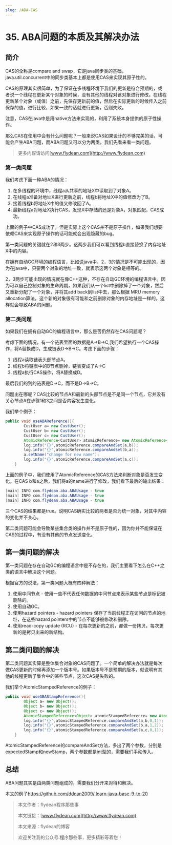 ```yaml
---
slug: /ABA-CAS
---
```


# 35. ABA问题的本质及其解决办法

## 简介

CAS的全称是compare and swap，它是java同步类的基础，java.util.concurrent中的同步类基本上都是使用CAS来实现其原子性的。

CAS的原理其实很简单，为了保证在多线程环境下我们的更新是符合预期的，或者说一个线程在更新某个对象的时候，没有其他的线程对该对象进行修改。在线程更新某个对象（或值）之前，先保存更新前的值，然后在实际更新的时候传入之前保存的值，进行比较，如果一致的话就进行更新，否则失败。

注意，CAS在java中是用native方法来实现的，利用了系统本身提供的原子性操作。

那么CAS在使用中会有什么问题呢？一般来说CAS如果设计的不够完美的话，可能会产生ABA问题，而ABA问题又可以分为两类，我们先看来看一类问题。

> 更多内容请访问[www.flydean.com](http://www.flydean.com)

### 第一类问题

我们考虑下面一种ABA的情况：

1. 在多线程的环境中，线程a从共享的地址X中读取到了对象A。
2. 在线程a准备对地址X进行更新之前，线程b将地址X中的值修改为了B。
3. 接着线程b将地址X中的值又修改回了A。
4. 最新线程a对地址X执行CAS，发现X中存储的还是对象A，对象匹配，CAS成功。

上面的例子中CAS成功了，但是实际上这个CAS并不是原子操作，如果我们想要依赖CAS来实现原子操作的话可能就会出现隐藏的bug。

第一类问题的关键就在2和3两步。这两步我们可以看到线程b直接替换了内存地址X中的内容。

在拥有自动GC环境的编程语言，比如说java中，2，3的情况是不可能出现的，因为在java中，只要两个对象的地址一致，就表示这两个对象是相等的。

2，3两步可能出现的情况就在像C++这种，不存在自动GC环境的编程语言中。因为可以自己控制对象的生命周期，如果我们从一个list中删除掉了一个对象，然后又重新分配了一个对象，并将其add back到list中去，那么根据 MRU memory allocation算法，这个新的对象很有可能和之前删除对象的内存地址是一样的。这样就会导致ABA的问题。

### 第二类问题

如果我们在拥有自动GC的编程语言中，那么是否仍然存在CAS问题呢？

考虑下面的情况，有一个链表里面的数据是A->B->C,我们希望执行一个CAS操作，将A替换成D，生成链表D->B->C。考虑下面的步骤：

1. 线程a读取链表头部节点A。
2. 线程b将链表中的B节点删掉，链表变成了A->C
3. 线程a执行CAS操作，将A替换成D。

最后我们的到的链表是D->C，而不是D->B->C。

问题出在哪呢？CAS比较的节点A和最新的头部节点是不是同一个节点，它并没有关心节点A在步骤1和3之间是否内容发生变化。

我们举个例子：

~~~java
public void useABAReference(){
        CustUser a= new CustUser();
        CustUser b= new CustUser();
        CustUser c= new CustUser();
        AtomicReference<CustUser> atomicReference= new AtomicReference<>(a);
        log.info("{}",atomicReference.compareAndSet(a,b));
        log.info("{}",atomicReference.compareAndSet(b,a));
        a.setName("change for new name");
        log.info("{}",atomicReference.compareAndSet(a,c));
    }
~~~

上面的例子中，我们使用了AtomicReference的CAS方法来判断对象是否发生变化。在CAS b和a之后，我们将a的name进行了修改，我们看下最后的输出结果：

~~~java
[main] INFO com.flydean.aba.ABAUsage - true
[main] INFO com.flydean.aba.ABAUsage - true
[main] INFO com.flydean.aba.ABAUsage - true
~~~

三个CAS的结果都是true。说明CAS确实比较的两者是否为统一对象，对其中内容的变化并不关心。

第二类问题可能会导致某些集合类的操作并不是原子性的，因为你并不能保证在CAS的过程中，有没有其他的节点发送变化。

## 第一类问题的解决

第一类问题在存在自动GC的编程语言中是不存在的，我们主要看下怎么在C++之类的语言中解决这个问题。

根据官方的说法，第一类问题大概有四种解法：

1. 使用中间节点 - 使用一些不代表任何数据的中间节点来表示某些节点是标记被删除的。
2. 使用自动GC。
3. 使用hazard pointers - hazard pointers 保存了当前线程正在访问的节点的地址，在这些hazard pointers中的节点不能够被修改和删除。
4. 使用read-copy update (RCU) - 在每次更新的之前，都做一份拷贝，每次更新的是拷贝出来的新结构。

## 第二类问题的解决

第二类问题其实算是整体集合对象的CAS问题了。一个简单的解决办法就是每次做CAS更新的时候再添加一个版本号。如果版本号不是预期的版本，就说明有其他的线程更新了集合中的某些节点，这次CAS是失败的。

我们举个AtomicStampedReference的例子：

~~~java
public void useABAStampReference(){
        Object a= new Object();
        Object b= new Object();
        Object c= new Object();
        AtomicStampedReference<Object> atomicStampedReference= new AtomicStampedReference(a,0);
        log.info("{}",atomicStampedReference.compareAndSet(a,b,0,1));
        log.info("{}",atomicStampedReference.compareAndSet(b,a,1,2));
        log.info("{}",atomicStampedReference.compareAndSet(a,c,0,1));
    }
~~~

AtomicStampedReference的compareAndSet方法，多出了两个参数，分别是expectedStamp和newStamp，两个参数都是int型的，需要我们手动传入。

## 总结

ABA问题其实是由两类问题组成的，需要我们分开来对待和解决。

本文的例子[https://github.com/ddean2009/
learn-java-base-9-to-20](https://github.com/ddean2009/learn-java-base-9-to-20)

> 本文作者：flydean程序那些事
> 
> 本文链接：[www.flydean.com](http://www.flydean.com)
> 
> 本文来源：flydean的博客
> 
> 欢迎关注我的公众号:程序那些事，更多精彩等着您！





